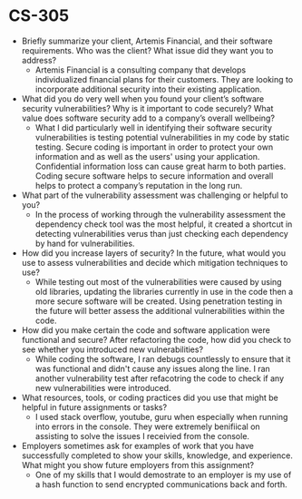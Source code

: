 # CS-305

- Briefly summarize your client, Artemis Financial, and their software requirements. Who was the client? What issue did they want you to address?
  - Artemis Financial is a consulting company that develops individualized financial plans for their customers. They are looking to incorporate additional security into their existing application.
- What did you do very well when you found your client’s software security vulnerabilities? Why is it important to code securely? What value does software security add to a company’s overall wellbeing?
  - What I did particularly well in identifying their software security vulnerabilities is testing potential vulnerabilities in my code by static testing. Secure coding is important in order to protect your own information and as well as the users' using your application. Confidential information loss can cause great harm to both parties. Coding secure software helps to secure information and overall helps to protect a company’s reputation in the long run.
- What part of the vulnerability assessment was challenging or helpful to you?
  - In the process of working through the vulnerability assessment the dependency check tool was the most helpful, it created a shortcut in detecting vulnerabilities verus than just checking each dependency by hand for vulnerabilities.
- How did you increase layers of security? In the future, what would you use to assess vulnerabilities and decide which mitigation techniques to use?
  - While testing out most of the vulnerabilities were caused by using old libraries, updating the libraries currently in use in the code then a more secure software will be created. Using penetration testing in the future will better assess the additional vulnerabilities within the code.
- How did you make certain the code and software application were functional and secure? After refactoring the code, how did you check to see whether you introduced new vulnerabilities?
  - While coding the software, I ran debugs countlessly to ensure that it was functional and didn't cause any issues along the line. I ran another vulnerability test after refacotring the code to check if any new vulnerabilities were introduced.
- What resources, tools, or coding practices did you use that might be helpful in future assignments or tasks?
  - I used stack overflow, youtube, guru when especially when running into errors in the console. They were extremely benifiical on assisting to solve the issues I receivied from the console.
- Employers sometimes ask for examples of work that you have successfully completed to show your skills, knowledge, and experience. What might you show future employers from this assignment?
  - One of my skills that I would demostrate to an employer is my use of a hash function to send encrypted communications back and forth.
